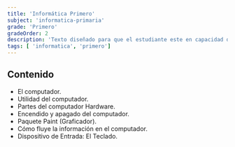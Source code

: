 ```yaml
---
title: 'Informática Primero'
subject: 'informatica-primaria'  
grade: 'Primero'
gradeOrder: 2
description: 'Texto diseñado para que el estudiante este en capacidad de reconocer cada una de las partes del computador y sus funciones. El estudiante identifica y relaciona el computador como una máquina lógica, capaz de realizar diversos oficios diarios.'
tags: [ 'informatica', 'primero']
---
```


## Contenido

* El computador.
* Utilidad del computador.
* Partes del computador Hardware.
* Encendido y apagado del computador.
* Paquete Paint (Graficador).
* Cómo fluye la información en el computador.
* Dispositivo de Entrada: El Teclado.